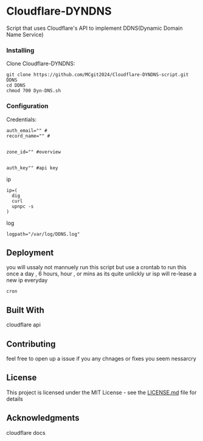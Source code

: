 # Cloudflare-DYNDNS

Script that uses Cloudflare's API to implement DDNS(Dynamic Domain Name Service)

### Installing


Clone Cloudflare-DYNDNS:

```
git clone https://github.com/MCgit2024/Cloudflare-DYNDNS-script.git DDNS
cd DDNS
chmod 700 Dyn-DNS.sh
```


### Configuration

Credentials:
```
auth_email="" #
record_name="" #
```

![]()
```
zone_id="" #overview
```
![]()
```
auth_key"" #api key
```
ip
```
ip=(
  dig
  curl
  upnpc -s
)
```
log
```
logpath="/var/log/DDNS.log"
```
## Deployment

you will ussaly not mannuely run this script but use a crontab to run this once a day , 6 hours, hour , or mins as its quite unlickly ur isp will re-lease a new ip everyday
```
cron
```
## Built With

cloudflare api

## Contributing

feel free to open up a issue if you any chnages or fixes you seem nessarcry 

## License

This project is licensed under the MIT License - see the [LICENSE.md](LICENSE) file for details

## Acknowledgments

cloudflare docs


